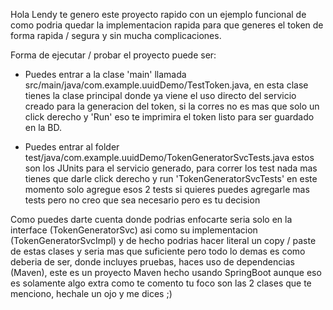 Hola Lendy te genero este proyecto rapido con un ejemplo funcional
de como podria quedar la implementacion rapida para que generes 
el token de forma rapida / segura y sin mucha complicaciones.

Forma de ejecutar /  probar el proyecto puede ser:

* Puedes entrar a la clase 'main' llamada src/main/java/com.example.uuidDemo/TestToken.java, 
  en esta clase tienes la clase principal donde ya viene el uso directo del servicio creado para la
  generacion del token, si la corres no es mas que solo un click derecho y 'Run'
  eso te imprimira el token listo para ser guardado en la BD.
  
* Puedes entrar al folder test/java/com.example.uuidDemo/TokenGeneratorSvcTests.java
  estos son los JUnits para el servicio generado, para correr los test nada mas tienes
  que darle click derecho y run 'TokenGeneratorSvcTests' en este momento solo agregue
  esos 2 tests si quieres puedes agregarle mas tests pero no creo que sea necesario
  pero es tu decision
  
Como puedes darte cuenta donde podrias enfocarte seria solo en la interface (TokenGeneratorSvc) asi como su
implementacion (TokenGeneratorSvcImpl) y de hecho podrias hacer literal un copy / paste de estas clases y
seria mas que suficiente pero todo lo demas es como deberia de ser, donde incluyes pruebas, haces uso de
dependencias (Maven), este es un proyecto Maven hecho usando SpringBoot aunque eso es solamente
algo extra como te comento tu foco son las 2 clases que te menciono, hechale un ojo y me dices ;)